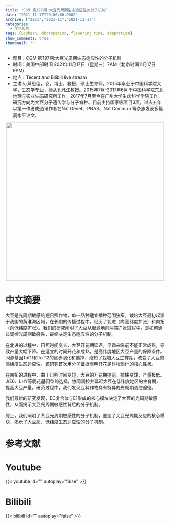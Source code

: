 ```yaml
---
title: "CGM 第197期:大豆光周期生态适应性的分子机制"
date: "2021-11-17T20:00:00.000Z"
archive: ["2021","2021-11","2021-11-17"]
categories:
  - 学术报告
tags: [Soybean, photoperiod, flowering time, adaptation]
show_comments: true
thumbnail: ""
---
```


- 题目：CGM 第197期:大豆光周期生态适应性的分子机制
- 时间：美国中部时间 2021年11月17日（星期三）7AM（北京时间11月17日9PM）
- 地点：Tecent and Bilibili live stream
- 主讲人:芦思佳，女，博士，教授，硕士生导师。2015年毕业于中国科学院大学，生态学专业，师从孔凡江教授。2015年7月-2017年6月于中国科学院东北地理与农业生态研究所工作，2017年7月至今在广州大学生命科学学院工作，研究方向为大豆分子遗传学与分子育种。目前主持国家级项目3项，过去五年以第一作者或通讯作者在Nat Genet、PNAS、Nat Commun 等杂志发表多篇高水平论文.

<div align="center">
<img src="https://s2.loli.net/2021/12/26/QbfMw1szZSmt9iK.png" height=500>
</div>

# 中文摘要
大豆是光周期敏感的短日照作物，单一品种适宜播种范围狭窄。栽培大豆最初起源于我国的黄淮海区域，在长期的传播过程中，经历了北进（向高纬度扩张）和南拓（向低纬度扩张）。我们的研究阐明了大豆从起源地向两端扩张过程中，是如何通过调控光周期敏感性，最终决定生态适应性的分子机制。

在北进的过程中，日照时间变长，大豆开花期延迟，早霜来临前不能正常成熟，导致产量大幅下降。在适宜的时间开花和成熟，是高纬度地区大豆产量的保障条件。同源基因Tof11和Tof12的逐步驯化和选择，缩短了栽培大豆生育期，改变了大豆的高纬度生态适应性。该研究首次用分子证据表明开花是作物驯化的核心性状。

在南拓的进程中，由于日照时间变短，大豆的开花期提前，植株变矮，产量极低。J/E6、LHY等晚花基因型的选择，协同调控并延迟大豆在低纬度地区的生育期，提高大豆产量。研究过程中，我们发现豆科作物具有特异的光周期调控途径。

我们最新的研究发现，EC复合体与E1形成的核心模块决定了大豆的光周期敏感性，从而揭示大豆光周期敏感性背后的分子机制。

综上，我们阐明了大豆光周期敏感性的分子机制，鉴定了大豆光周期反应的核心模块，揭示了大豆高、低纬度生态适应性的分子机制。

# 参考文献


# Youtube

{{< youtube id="" autoplay="false" >}}

# Bilibili

{{< bilibili id="" autoplay="false" >}}

